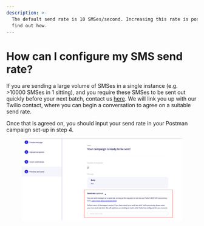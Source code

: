 ```yaml
---
description: >-
  The default send rate is 10 SMSes/second. Increasing this rate is possible -
  find out how.
---
```


# How can I configure my SMS send rate?

If you are sending a large volume of SMSes in a single instance (e.g. >10000 SMSes in 1 sitting), and you require these SMSes to be sent out quickly before your next batch, contact us [here](https://form.gov.sg/#!/62b19812ff209e00126f2c47). We will link you up with our Twilio contact, where you can begin a conversation to agree on a suitable send rate.

Once that is agreed on, you should input your send rate in your Postman campaign set-up in step 4.

<figure><img src="../../.gitbook/assets/Screenshot 2023-04-12 at 4.55.39 PM.png" alt=""><figcaption></figcaption></figure>
